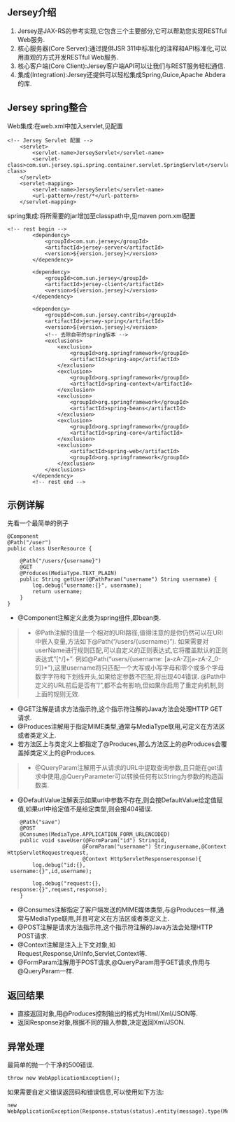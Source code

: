 ## Jersey介绍

1. Jersey是JAX-RS的参考实现,它包含三个主要部分,它可以帮助您实现RESTful Web服务.
2. 核心服务器(Core Server):通过提供JSR 311中标准化的注释和API标准化,可以用直观的方式开发RESTful Web服务.
3. 核心客户端(Core Client):Jersey客户端API可以让我们与REST服务轻松通信.
4. 集成(Integration):Jersey还提供可以轻松集成Spring,Guice,Apache Abdera的库.

## Jersey spring整合
Web集成:在web.xml中加入servlet,见配置
```
<!-- Jersey Servlet 配置 -->
    <servlet>
        <servlet-name>JerseyServlet</servlet-name>
        <servlet-class>com.sun.jersey.spi.spring.container.servlet.SpringServlet</servlet-class>
    </servlet>
    <servlet-mapping>
        <servlet-name>JerseyServlet</servlet-name>
        <url-pattern>/rest/*</url-pattern>
    </servlet-mapping>
```
spring集成:将所需要的jar增加至classpath中,见maven pom.xml配置
```
<!-- rest begin -->
        <dependency>
            <groupId>com.sun.jersey</groupId>
            <artifactId>jersey-server</artifactId>
            <version>${version.jersey}</version>
        </dependency>

        <dependency>
            <groupId>com.sun.jersey</groupId>
            <artifactId>jersey-client</artifactId>
            <version>${version.jersey}</version>
        </dependency>

        <dependency>
            <groupId>com.sun.jersey.contribs</groupId>
            <artifactId>jersey-spring</artifactId>
            <version>${version.jersey}</version>
            <!-- 去除自带的spring版本 -->
            <exclusions>
                <exclusion>
                    <groupId>org.springframework</groupId>
                    <artifactId>spring-aop</artifactId>
                </exclusion>
                <exclusion>
                    <groupId>org.springframework</groupId>
                    <artifactId>spring-context</artifactId>
                </exclusion>
                <exclusion>
                    <groupId>org.springframework</groupId>
                    <artifactId>spring-beans</artifactId>
                </exclusion>
                <exclusion>
                    <groupId>org.springframework</groupId>
                    <artifactId>spring-core</artifactId>
                </exclusion>
                <exclusion>
                    <artifactId>spring-web</artifactId>
                    <groupId>org.springframework</groupId>
                </exclusion>
            </exclusions>
        </dependency>
        <!-- rest end -->
```

## 示例详解
先看一个最简单的例子
```
@Component
@Path("/user")
public class UserResource {
 
    @Path("/users/{username}")
    @GET
    @Produces(MediaType.TEXT_PLAIN)
    public String getUser(@PathParam("username") String username) {
        log.debug("username:{}", username);
        return username;
    }
}
```

- @Component注解定义此类为spring组件,即bean类.
> - @Path注解的值是一个相对的URI路径,值得注意的是你仍然可以在URI中嵌入变量,方法如下@Path(“/users/{username}”).
  如果需要对userName进行规则匹配,可以自定义的正则表达式,它将覆盖默认的正则表达式”[^/]+”.
  例如@Path(“users/{username: [a-zA-Z][a-zA-Z_0-9]}*”),这里username将只匹配一个大写或小写字母和零个或多个字母数字字符和下划线开头,如果给定参数不匹配,将出现404错误.
  @Path中定义的URL前后是否有”/”,都不会有影响,但如果你启用了重定向机制,则上面的规则无效.
- @GET注解是请求方法指示符,这个指示符注解的Java方法会处理HTTP GET请求.
- @Produces注解用于指定MIME类型,通常与MediaType联用,可定义在方法区或者类定义上.
- 若方法区上与类定义上都指定了@Produces,那么方法区上的@Produces会覆盖掉类定义上的@Produces.
> - @QueryParam注解用于从请求的URL中提取查询参数,且只能在get请求中使用,@QueryParameter可以转换任何有以String为参数的构造函数类.
- @DefaultValue注解表示如果url中参数不存在,则会按DefaultValue给定值赋值,如果url中给定值不是给定类型,则会报404错误.

```
    @Path("save")
    @POST
    @Consumes(MediaType.APPLICATION_FORM_URLENCODED)
    public void saveUser(@FormParam("id") Stringid,
                        @FormParam("username") Stringusername,@Context HttpServletRequestrequest,
                        @Context HttpServletResponseresponse){
        log.debug("id:{},
 username:{}",id,username);

        log.debug("request:{},
 response:{}",request,response);
    }
```
- @Consumes注解指定了客户端发送的MIME媒体类型,与@Produces一样,通常与MediaType联用,并且可定义在方法区或者类定义上.
- @POST注解是请求方法指示符,这个指示符注解的Java方法会处理HTTP POST请求.
- @Context注解是注入上下文对象,如Request,Response,UriInfo,Servlet,Context等.
- @FormParam注解用于POST请求,@QueryParam用于GET请求,作用与@QueryParam一样.

## 返回结果

- 直接返回对象,用@Produces控制输出的格式为Html/Xml/JSON等.
- 返回Response对象,根据不同的输入参数,决定返回Xml/JSON.

## 异常处理
最简单的抛一个干净的500错误.
```
throw new WebApplicationException();
```
如果需要自定义错误返回码和错误信息,可以使用如下方法:
```
new WebApplicationException(Response.status(status).entity(message).type(MediaType.TEXT_PLAIN).build());
```

